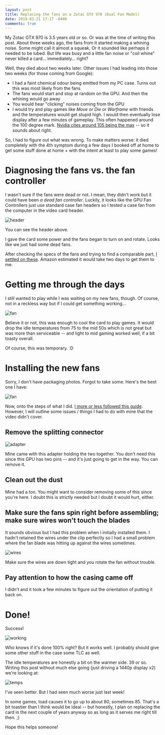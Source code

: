```yaml
---
layout: post
title: Replacing the fans on a Zotac GTX 970 (Dual Fan Model)
date: 2019-03-21 17:17 -0400
comments: true
---
```


My Zotac GTX 970 is 3.5 years old or so. Or was at the time of writing this post. About three weeks ago, the fans from it started making a whining noise. Some might call it almost a squeak. Or it sounded like perhaps it needed to be lubed. But life was busy and a little fan noise or "coil whine" never killed a card... immediately... right?

Well, they died about two weeks later. Other issues I had leading into those two weeks (for those coming from Google):

* I had a faint chemical odour being emitted from my PC case. Turns out this was most likely from the fans
* The fans would start and stop at random on the GPU. And then the whining would go away
* You would hear "clicking" noises coming from the GPU
* I would try and play games like *Move or Die* or *Warframe* with friends and the temperatures would get stupid high. I would then eventually lose display after a few minutes of gameplay. This often happened around the 100 degree mark. [Nvidia cites around 105 being the max](https://nvidia.custhelp.com/app/answers/detail/a_id/2752/~/nvidia-gpu-maximum-operating-temperature-and-overheating) -- so it sounds about right. 

So, I had to figure out what was wrong. To make matters worse: it died completely with the 4th symptom during a few days I booked off at home to get some stuff done at home + with the intent at least to play some games!

# Diagnosing the fans vs. the fan controller

I wasn't sure if the fans were dead or not. I mean, they didn't work but it could have been _a dead fan controller_. Luckily, it looks like the GPU Fan Controllers just use standard case fan headers so I tested a case fan from the computer in the video card header. 

![header](/assets/970repair/header.jpg)

You can see the header above. 

I gave the card some power and the fans began to turn on and rotate. Looks like we just had some dead fans. 

After checking the specs of the fans and trying to find a comparable part, [I settled on these](https://www.amazon.ca/gp/product/B071GMPX1M/ref=ppx_yo_dt_b_asin_title_o00_s00?ie=UTF8&psc=1). Amazon estimated it would take two days to get them to me.

# Getting me through the days

I still wanted to play while I was waiting on my new fans, though. Of course, not in a reckless way but if I could get something working...

![fan](/assets/970repair/fan.png)

Believe it or not, this was enough to cool the card to play games. It would drop the idle temperatures from 75 to the mid 50s which is not great but was more than serviceable -- and light to mid gaming worked well, if a bit toasty overall. 

Of course, this was temporary. :D

# Installing the new fans

Sorry, I don't have packaging photos. Forgot to take some. Here's the best one I have:

![fan](assets/970repair/fan.jpg)

Now, onto the steps of what I did. [I more or less followed this guide](https://www.youtube.com/watch?v=BOb4aqcMy5U).  However, I will outline some issues / things I had to do with mine that the video didn't cover.


## Remove the splitting connector

![adapter](/assets/970repair/adapter.jpg)

Mine came with this adapter holding the two together. You don't need this since this GPU has two pins -- and it's just going to get in the way. You can remove it.

## Clean out the dust

Mine had a ton. You might want to consider removing some of this since you're here. I doubt this is strictly needed but I doubt it would hurt, either. 

## Make sure the fans spin right before assembling; make sure wires won't touch the blades

It sounds obvious but I had this problem when I initially installed them. I hadn't retained the wires under the clip perfectly so I had a small problem where the fan blade was hitting up against the wires sometimes.

![wires](/assets/970repair/wires.jpg)

Make sure the wires are down tight and you rotate the fan without trouble.

## Pay attention to how  the casing came off

I didn't and it took a few minutes to figure out the orientation of putting it back on.

# Done!

Success!

![working](/home/touma/repos/hilts-vaughan.github.io/assets/970repair/working.jpg)

Who knows if it's done 100% right? But it works well. I probably should give some other stuff in the case some TLC as well.

The idle temperatures are honestly a bit on the warmer side. 39 or so. Writing this post without much else going (just driving a 1440p display x2) we're looking at:

![temps](/assets/970repair/temps.png)

I've seen better. But I had seen much worse just last week!

In some games, load causes it to go up to about 80, sometimes  85. That's a bit toastier than I think would be ideal -- but honestly, I plan on replacing the card in the next couple of years anyway so as long as it serves me right till then. ;)

Hope this helps someone!